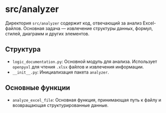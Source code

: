 # src/analyzer

Директория `src/analyzer` содержит код, отвечающий за анализ Excel-файлов. Основная задача — извлечение структуры данных, формул, стилей, диаграмм и других элементов.

## Структура

* `logic_documentation.py`: Основной модуль для анализа. Использует `openpyxl` для чтения `.xlsx` файлов и извлечения информации.
* `__init__.py`: Инициализация пакета `analyzer`.

## Основные функции

* `analyze_excel_file`: Основная функция, принимающая путь к файлу и возвращающая структурированные данные.
